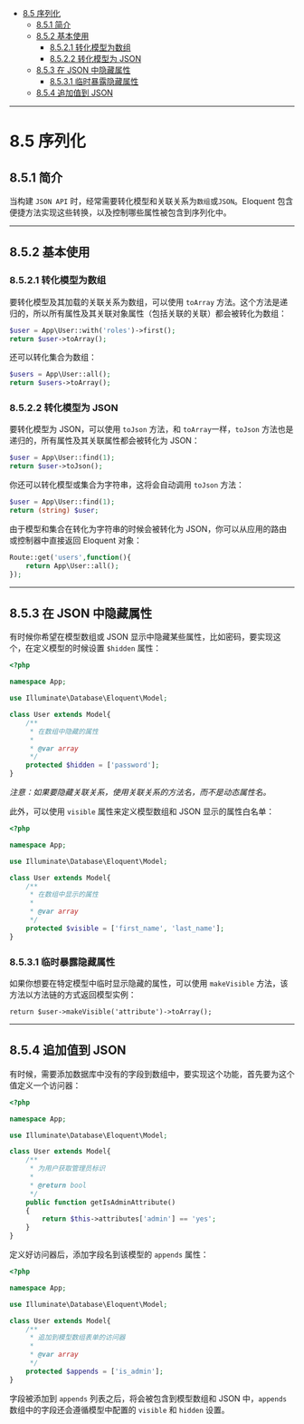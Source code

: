 <!--toc-->

- [8.5 序列化](#85-序列化)
	- [8.5.1 简介](#851-简介)
	- [8.5.2 基本使用](#852-基本使用)
		- [8.5.2.1 转化模型为数组](#8521-转化模型为数组)
		- [8.5.2.2 转化模型为 JSON](#8522-转化模型为-json)
	- [8.5.3 在 JSON 中隐藏属性](#853-在-json-中隐藏属性)
		- [8.5.3.1 临时暴露隐藏属性](#8531-临时暴露隐藏属性)
	- [8.5.4 追加值到 JSON](#854-追加值到-json)

<!-- tocstop -->

----

# 8.5 序列化

## 8.5.1 简介

当构建 `JSON API` 时，经常需要转化模型和关联关系为`数组`或`JSON`。Eloquent 包含便捷方法实现这些转换，以及控制哪些属性被包含到序列化中。

--------------------------------------------------------------------------------

## 8.5.2 基本使用

### 8.5.2.1 转化模型为数组

要转化模型及其加载的关联关系为数组，可以使用 `toArray` 方法。这个方法是递归的，所以所有属性及其关联对象属性（包括关联的关联）都会被转化为数组：

```php
$user = App\User::with('roles')->first();
return $user->toArray();
```

还可以转化集合为数组：

```php
$users = App\User::all();
return $users->toArray();
```

### 8.5.2.2 转化模型为 JSON

要转化模型为 JSON，可以使用 `toJson` 方法，和 `toArray`一样，`toJson` 方法也是递归的，所有属性及其关联属性都会被转化为 JSON：

```php
$user = App\User::find(1);
return $user->toJson();
```

你还可以转化模型或集合为字符串，这将会自动调用 `toJson` 方法：

```php
$user = App\User::find(1);
return (string) $user;
```

由于模型和集合在转化为字符串的时候会被转化为 JSON，你可以从应用的路由或控制器中直接返回 Eloquent 对象：

```php
Route::get('users',function(){
    return App\User::all();
});
```

--------------------------------------------------------------------------------

## 8.5.3 在 JSON 中隐藏属性

有时候你希望在模型数组或 JSON 显示中隐藏某些属性，比如密码，要实现这个，在定义模型的时候设置 `$hidden` 属性：

```php
<?php

namespace App;

use Illuminate\Database\Eloquent\Model;

class User extends Model{
    /**
     * 在数组中隐藏的属性
     *
     * @var array
     */
    protected $hidden = ['password'];
}
```

_注意：如果要隐藏关联关系，使用关联关系的方法名，而不是动态属性名。_

此外，可以使用 `visible` 属性来定义模型数组和 JSON 显示的属性白名单：

```php
<?php

namespace App;

use Illuminate\Database\Eloquent\Model;

class User extends Model{
    /**
     * 在数组中显示的属性
     *
     * @var array
     */
    protected $visible = ['first_name', 'last_name'];
}
```

### 8.5.3.1 临时暴露隐藏属性

如果你想要在特定模型中临时显示隐藏的属性，可以使用 `makeVisible` 方法，该方法以方法链的方式返回模型实例：

```
return $user->makeVisible('attribute')->toArray();
```

--------------------------------------------------------------------------------

## 8.5.4 追加值到 JSON

有时候，需要添加数据库中没有的字段到数组中，要实现这个功能，首先要为这个值定义一个访问器：

```php
<?php

namespace App;

use Illuminate\Database\Eloquent\Model;

class User extends Model{
    /**
     * 为用户获取管理员标识
     *
     * @return bool
     */
    public function getIsAdminAttribute()
    {
        return $this->attributes['admin'] == 'yes';
    }
}
```

定义好访问器后，添加字段名到该模型的 `appends` 属性：

```php
<?php

namespace App;

use Illuminate\Database\Eloquent\Model;

class User extends Model{
    /**
     * 追加到模型数组表单的访问器
     *
     * @var array
     */
    protected $appends = ['is_admin'];
}
```

字段被添加到 `appends` 列表之后，将会被包含到模型数组和 JSON 中，`appends` 数组中的字段还会遵循模型中配置的 `visible` 和 `hidden` 设置。
